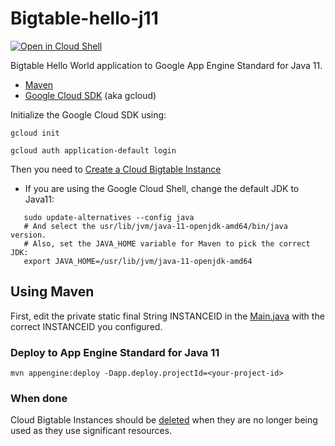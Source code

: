 Bigtable-hello-j11
=================

<a href="https://console.cloud.google.com/cloudshell/open?git_repo=https://github.com/ludoch/samples&page=editor&open_in_editor==java11/bigtable/README.md">
<img alt="Open in Cloud Shell" src ="http://gstatic.com/cloudssh/images/open-btn.png"></a>

Bigtable Hello World application to Google App Engine Standard for Java 11.

* [Maven](https://maven.apache.org/download.cgi)
* [Google Cloud SDK](https://cloud.google.com/sdk/) (aka gcloud)

Initialize the Google Cloud SDK using:

    gcloud init

    gcloud auth application-default login

Then you need to [Create a Cloud Bigtable Instance](https://cloud.google.com/bigtable/docs/creating-instance)

* If you are using the Google Cloud Shell, change the default JDK to Java11:

```
   sudo update-alternatives --config java
   # And select the usr/lib/jvm/java-11-openjdk-amd64/bin/java version.
   # Also, set the JAVA_HOME variable for Maven to pick the correct JDK:
   export JAVA_HOME=/usr/lib/jvm/java-11-openjdk-amd64
```

## Using Maven

First, edit the  private static final String INSTANCEID in the [Main.java](src/main/java/com/example.bigtable/Main.java) with the correct INSTANCEID you configured.

### Deploy to App Engine Standard for Java 11

    mvn appengine:deploy -Dapp.deploy.projectId=<your-project-id>


### When done

Cloud Bigtable Instances should be [deleted](https://cloud.google.com/bigtable/docs/deleting-instance)
when they are no longer being used as they use significant resources.
